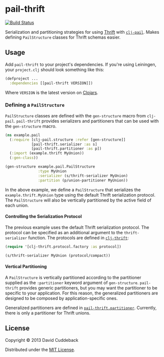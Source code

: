 # pail-thrift

[![Build Status](https://travis-ci.org/dcuddeback/pail-thrift.png?branch=master)](https://travis-ci.org/dcuddeback/pail-thrift)

Serialization and partitioning strategies for using [Thrift](https://thrift.apache.org/) with
[`clj-pail`](https://github.com/dcuddeback/clj-pail). Makes defining `PailStructure` classes for
Thrift schemas easier.

## Usage

Add `pail-thrift` to your project's dependencies. If you're using Leiningen, your `project.clj`
should look something like this:

~~~clojure
(defproject ...
  :dependencies [[pail-thrift VERSION]])
~~~

Where `VERSION` is the latest version on [Clojars](https://clojars.org/pail-thrift).

### Defining a `PailStructure`

`PailStructure` classes are defined with the `gen-structure` macro from `clj-pail`. `pail-thrift`
provides serializers and partitioners that can be used with the `gen-structure` macro.

~~~clojure
(ns example.pail
  (:require [clj-pail.structure :refer [gen-structure]]
            [pail-thrift.serializer :as s]
            [pail-thrift.partitioner :as p])
  (:import (example.thrift MyUnion))
  (:gen-class))

(gen-structure example.pail.PailStructure
               :type MyUnion
               :serializer (s/thrift-serializer MyUnion)
               :partition (p/union-partitioner MyUnion))
~~~

In the above example, we define a `PailStructure` that serializes the `example.thrift.MyUnion` type
using the default Thrift serialization protocol. The `PailStructure` will also be vertically
partitioned by the active field of each union.

#### Controlling the Serialization Protocol

The previous example uses the default Thrift serialization protocol. The protocol can be specified
as an additional argument to the `thrift-serializer` function. The protocols are defined in
[`clj-thrift`](https://github.com/dcuddeback/clj-thrift):

~~~clojure
(require '[clj-thrift.protocol.factory :as protocol])

(s/thrift-serializer MyUnion (protocol/compact))
~~~

#### Vertical Partitioning

A `PailStructure` is vertically partitioned according to the partitioner supplied as the
`:partitioner` keyword argument of `gen-structure`. `pail-thrift` provides generic partitioners, but
you may want the partitioner to be specific to your application. For this reason, the generalized
partitioners are designed to be composed by application-specific ones.

Generalized partitioners are defined in
[`pail-thrift.partitioner`](src/clojure/pail_thrift/partitioner.clj). Currently, there is only a
partitioner for Thrift unions.


## License

Copyright © 2013 David Cuddeback

Distributed under the [MIT License](LICENSE).
